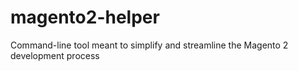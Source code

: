 # magento2-helper
Command-line tool meant to simplify and streamline the Magento 2 development process
